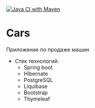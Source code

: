 [![Java CI with Maven](https://github.com/ilspaces2/job4j_cars/actions/workflows/maven.yml/badge.svg)](https://github.com/ilspaces2/job4j_cars/actions/workflows/maven.yml)

# Cars

Приложение по продаже машин
- Стек технологий:
    * Spring boot
    * Hibernate
    * PostgreSQL
    * Liquibase
    * Bootstrap
    * Thymeleaf
